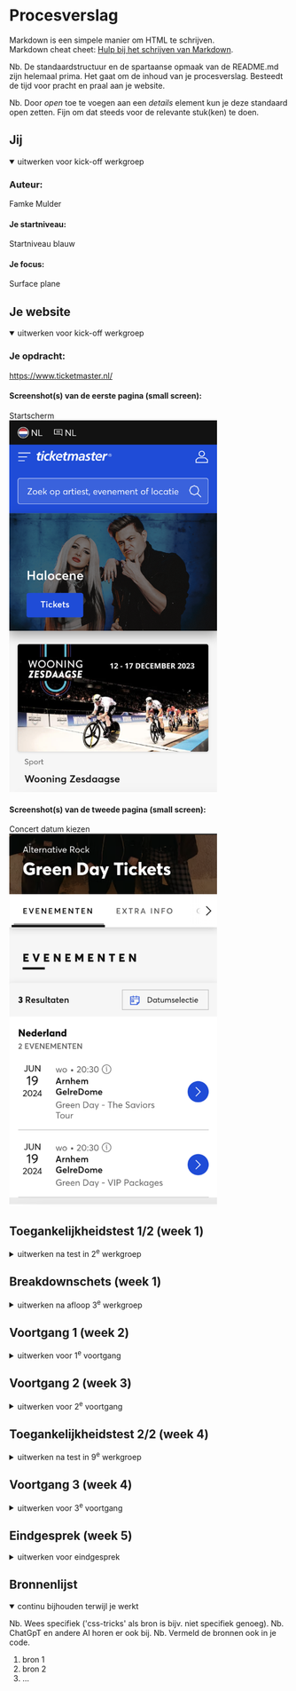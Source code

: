 # Procesverslag
Markdown is een simpele manier om HTML te schrijven.  
Markdown cheat cheet: [Hulp bij het schrijven van Markdown](https://github.com/adam-p/markdown-here/wiki/Markdown-Cheatsheet).

Nb. De standaardstructuur en de spartaanse opmaak van de README.md zijn helemaal prima. Het gaat om de inhoud van je procesverslag. Besteedt de tijd voor pracht en praal aan je website.

Nb. Door *open* toe te voegen aan een *details* element kun je deze standaard open zetten. Fijn om dat steeds voor de relevante stuk(ken) te doen.





## Jij

<details open>
  <summary>uitwerken voor kick-off werkgroep</summary>

  ### Auteur:
  Famke Mulder

  #### Je startniveau:
  Startniveau blauw

  #### Je focus:
  Surface plane
 
</details>





## Je website

<details open>
  <summary>uitwerken voor kick-off werkgroep</summary>

  ### Je opdracht:
  https://www.ticketmaster.nl/

  #### Screenshot(s) van de eerste pagina (small screen): 
  Startscherm  
  <img src="images/MobielHomescreen.png" width="375px" alt="Ticketmaster startscherm">

  #### Screenshot(s) van de tweede pagina (small screen):
  Concert datum kiezen
  <img src="images/MobielBestelscherm.png" width="375px" alt="Ticketmaster concert kiezen">
 
</details>



## Toegankelijkheidstest 1/2 (week 1)

<details>
  <summary>uitwerken na test in 2<sup>e</sup> werkgroep</summary>

  ### Bevindingen
  Lijst met je bevindingen die in de test naar voren kwamen:

  Voor de toegankelijkheidstest heb ik verschillende disabilities getest op mijn gekozen site. Ik heb een blur-bril opgedaan waarmee ik het scherm slecht kon zien, maar ik heb ook elastiekjes om mijn vinngers gedaan om te kijken hoe het is om een motorieke beperking te hebben. Daarnaast heb ik ook nog een test afgenomen met een screenreader. Hiermee heb ik gekeken hoe het is om met deze screenreader te navigeren over mijn site. 
  
  Blur bril
  - Letters zijn onleesbaar
  - Grotere koppen zijn enigszins te ontcijferen
  - Plaatjes zijn wazig te zien, maar je kan er niet uithalen waar het over gaat

  Motorieke beperking (elastiekjes om je vingers)
  - Scrollen over de touchpad gaat redelijk
  - Inzoomen is onmogelijk met één hand
  - Ergens op klikken is lastig


  VoiceOver test ticketmaster
  - Featured kan je niet komen
  - Menu is makkelijk uit te vouwen met VoiceOver
  - Kalender spreekt elke datum uit, springt automatisch door naar volgende maand aan het einde van de vorige maand, is moeilijk om naar ‘apply’ te komen onder aan de kalender.
  - Inloggen is vrij easy, makkelijk te typen en je komt makkelijk bij de inlog knop, geeft goed aan als je iets verkeerd hebt ingevuld of als een veld verplicht is.
  - Headings is elk mogelijke artiest, niet per se kopjes. 

</details>



## Breakdownschets (week 1)

<details>
  <summary>uitwerken na afloop 3<sup>e</sup> werkgroep</summary>

  ### de hele pagina: 
  <img src="readme-images/dummy-plaatje.jpg" width="375px" alt="breakdown van de hele pagina">

  ### dynamisch deel (bijv menu): 
  <img src="readme-images/dummy-plaatje.jpg" width="375px" alt="breakdown van een dynamisch deel">

  ### wellicht nog een dynamisch deel (bijv filter): 
  <img src="readme-images/dummy-plaatje.jpg" width="375px" alt="breakdown van nog een dynamisch deel">

</details>





## Voortgang 1 (week 2)

<details>
  <summary>uitwerken voor 1<sup>e</sup> voortgang</summary>

  ### Stand van zaken
  Dit ging er goed en/of fout
  Ik vond het persoonlijk lastig om weer te beginnen met flexbox. Uiteindelijk is het wel gelukt met de oefening, maar ik wist eerst niet meer waar ik moest beginnen. Het hamburgermenu snapte ik zelf helemaal niet. Deze opdracht heb ik samen met Madelief gemaakt en uiteindelijk zijn we er wel uitgekomen, maar ik vond het erg lastig en ik snap eigenlijk nog steeds niet helemaal wat ik gedaan heb om het te laten werken. Ik heb een start gemaakt met mijn website en heb de navigatie in de html gezet. Verder dan dat ben ik op dit moment nog niet gekomen omdat ik vooral wilde oefenen met de opdrachten. 

  ### Agenda voor meeting
  samen met je groepje opstellen

  | student 1      | student 2          | student 3    | student 4        |
  | ---            | ---                | ---          | ---              |
  | dit bespreken  | en dit             | en ik dit    | en dan ik dat    |
  | en dat ook nog | dit als er tijd is | nog een punt | dit wil ik zeker |
  | ...            | ...                | ...          | ...              |


  ### Verslag van meeting
  hier na afloop snel de uitkomsten van de meeting vastleggen

  - punt 1
  - punt 2
  - nog een punt
  - ...

</details>





## Voortgang 2 (week 3)

<details>
  <summary>uitwerken voor 2<sup>e</sup> voortgang</summary>

  ### Stand van zaken
  hier dit ging goed & dit was lastig (neem ook screenshots op van delen van je website en code)


  ### Agenda voor meeting
  samen met je groepje opstellen

  | student 1      | student 2          | student 3    | student 4        |
  | ---            | ---                | ---          | ---              |
  | dit bespreken  | en dit             | en ik dit    | en dan ik dat    |
  | en dat ook nog | dit als er tijd is | nog een punt | dit wil ik zeker |
  | ...            | ...                | ...          | ...              |


  ### Verslag van meeting
  hier na afloop snel de uitkomsten van de meeting vastleggen

  - punt 1
  - punt 2
  - nog een punt
- ...

</details>





## Toegankelijkheidstest 2/2 (week 4)

<details>
  <summary>uitwerken na test in 9<sup>e</sup> werkgroep</summary>

  ### Bevindingen
  Lijst met je bevindingen die in de test naar voren kwamen (geef ook aan wat er verbeterd is):

</details>





## Voortgang 3 (week 4)

<details>
  <summary>uitwerken voor 3<sup>e</sup> voortgang</summary>

  ### Stand van zaken
  hier dit ging goed & dit was lastig (neem ook screenshots op van delen van je website en code)


  ### Agenda voor meeting
  samen met je groepje opstellen

  | student 1      | student 2          | student 3    | student 4        |
  | ---            | ---                | ---          | ---              |
  | dit bespreken  | en dit             | en ik dit    | en dan ik dat    |
  | en dat ook nog | dit als er tijd is | nog een punt | dit wil ik zeker |
  | ...            | ...                | ...          | ...              |


  ### Verslag van meeting
  hier na afloop snel de uitkomsten van de meeting vastleggen

  - punt 1
  - punt 2
  - nog een punt
  - ...

</details>





## Eindgesprek (week 5)

<details>
  <summary>uitwerken voor eindgesprek</summary>

  ### Je uitkomst - karakteristiek screenshots:
  <img src="readme-images/dummy-plaatje.jpg" width="375px" alt="uitomst opdracht 1">


  ### Dit ging goed/Heb ik geleerd: 
  Korte omschrijving met plaatjes

  <img src="readme-images/dummy-plaatje.jpg" width="375px" alt="top">


  ### Dit was lastig/Is niet gelukt:
  Korte omschrijving met plaatjes

  <img src="readme-images/dummy-plaatje.jpg" width="375px" alt="bummer">
</details>





## Bronnenlijst

<details open>
  <summary>continu bijhouden terwijl je werkt</summary>

  Nb. Wees specifiek ('css-tricks' als bron is bijv. niet specifiek genoeg). 
  Nb. ChatGpT en andere AI horen er ook bij.
  Nb. Vermeld de bronnen ook in je code.

  1. bron 1
  2. bron 2
  3. ...

</details>
